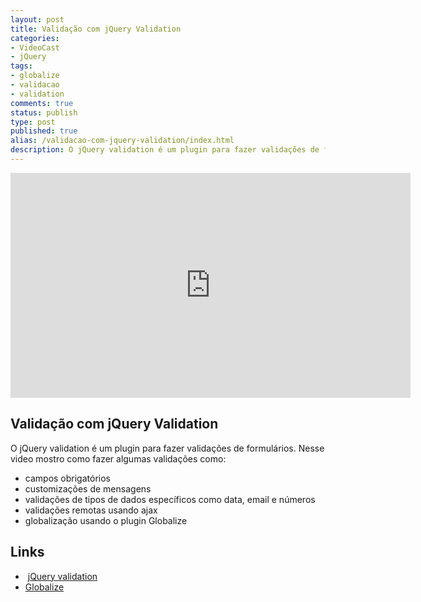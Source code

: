 ```yaml
---
layout: post
title: Validação com jQuery Validation
categories:
- VideoCast
- jQuery
tags:
- globalize
- validacao
- validation
comments: true
status: publish
type: post
published: true
alias: /validacao-com-jquery-validation/index.html
description: O jQuery validation é um plugin para fazer validações de formulários, nesse video mostra algumas das formas de fazer validação com o jQuery validation.
---
```

<iframe src="http://www.youtube.com/embed/4AzSUHxW2Ww" frameborder="0" width="640" height="360"></iframe>
<h2>Validação com jQuery Validation</h2>
O jQuery validation é um plugin para fazer validações de formulários. Nesse video mostro como fazer algumas validações como:
<ul>
	<li>campos obrigatórios</li>
	<li>customizações de mensagens</li>
	<li>validações de tipos de dados específicos como data, email e números</li>
	<li>validações remotas usando ajax</li>
	<li>globalização usando o plugin Globalize</li>
</ul>
<h2>Links</h2>
<ul>
	<li> <a href="http://docs.jquery.com/Plugins/Validation">jQuery validation</a></li>
	<li><a href="https://github.com/jquery/globalize">Globalize</a></li>
</ul>

